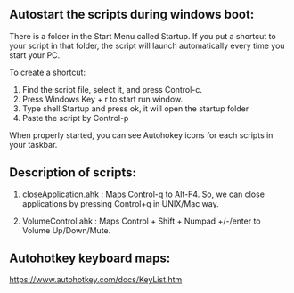 Autostart the scripts during windows boot:
------------------------------------------

There is a folder in the Start Menu called Startup.  If you put a shortcut to your script in that folder, 
the script will launch automatically every time you start your PC. 

To create a shortcut:

1. Find the script file, select it, and press Control-c.
2. Press Windows Key + r to start run window.
3. Type shell:Startup and press ok, it will open the startup folder
4. Paste the script by Control-p

When properly started, you can see Autohokey icons for each scripts in your taskbar.

Description of scripts:
-----------------------
1. closeApplication.ahk :  Maps Control-q to Alt-F4. So, we can close applications by pressing Control+q in UNIX/Mac way.

2. VolumeControl.ahk : Maps Control + Shift + Numpad +/-/enter to Volume Up/Down/Mute.


Autohotkey keyboard maps:
-------------------------
https://www.autohotkey.com/docs/KeyList.htm